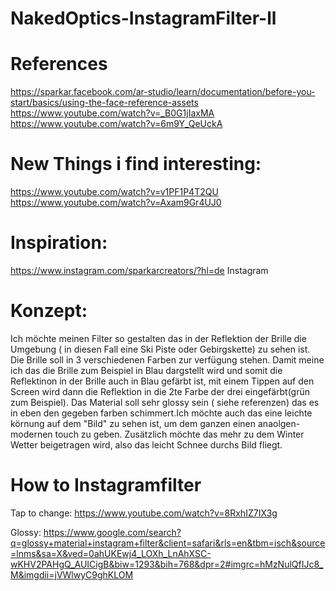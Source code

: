 # NakedOptics-InstagramFilter-ll




# References
https://sparkar.facebook.com/ar-studio/learn/documentation/before-you-start/basics/using-the-face-reference-assets
https://www.youtube.com/watch?v=_B0G1jIaxMA
https://www.youtube.com/watch?v=6m9Y_QeUckA

# New Things i find interesting:
https://www.youtube.com/watch?v=v1PF1P4T2QU
https://www.youtube.com/watch?v=Axam9Gr4UJ0

# Inspiration:
https://www.instagram.com/sparkarcreators/?hl=de
Instagram


# Konzept:
Ich möchte meinen Filter so gestalten das in der Reflektion der Brille die Umgebung ( in diesen Fall eine Ski Piste oder Gebirgskette) zu sehen ist. Die Brille soll in 3 verschiedenen Farben zur verfügung stehen. Damit meine ich das die Brille zum Beispiel in Blau dargstellt wird und somit die Reflektinon in der Brille auch in Blau gefärbt ist, mit einem Tippen auf den Screen wird dann die Reflektion in die 2te Farbe der drei eingefärbt(grün zum Beispiel). Das Material soll sehr glossy sein ( siehe referenzen) das es in eben den gegeben farben schimmert.Ich möchte auch das eine leichte körnung auf dem "Bild" zu sehen ist, um dem ganzen einen anaolgen-modernen touch zu geben. Zusätzlich möchte das mehr zu dem Winter Wetter beigetragen wird, also das leicht Schnee durchs Bild fliegt. 


# How to Instagramfilter
Tap to change: https://www.youtube.com/watch?v=8RxhIZ7IX3g

Glossy: https://www.google.com/search?q=glossy+material+instagram+filter&client=safari&rls=en&tbm=isch&source=lnms&sa=X&ved=0ahUKEwj4_LOXh_LnAhXSC-wKHV2PAHgQ_AUICigB&biw=1293&bih=768&dpr=2#imgrc=hMzNulQfIJc8_M&imgdii=jVWlwyC9ghKLOM
